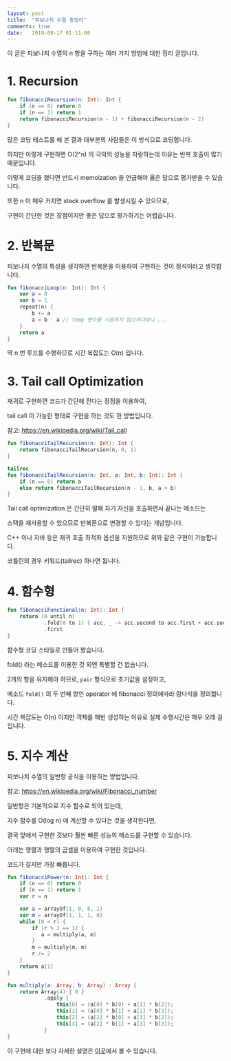 ```yaml
---
layout: post
title:  "피보나치 수열 총정리"
comments: true
date:   2019-09-17 01:11:00
---
```



이 글은 피보나치 수열의 n 항을 구하는 여러 가지 방법에 대한 정리 글입니다.


# 1. Recursion

```kotlin
fun fibonacciRecursion(n: Int): Int {
    if (n == 0) return 0
    if (n == 1) return 1
    return fibonacciRecursion(n - 1) + fibonacciRecursion(n - 2)
}
```

많은 코딩 테스트를 해 본 결과 대부분의 사람들은 이 방식으로 코딩합니다.

하지만 이렇게 구현하면 O(2^n) 의 극악의 성능을 자랑하는데 이유는 반복 호출이 많기 때문입니다.

이렇게 코딩을 했다면 반드시 memoization 을 언급해야 옳은 답으로 평가받을 수 있습니다.

또한 n 이 매우 커지면 stack overflow 를 발생시킬 수 있으므로,

구현이 간단한 것은 장점이지만 좋은 답으로 평가하기는 어렵습니다.


# 2. 반복문

피보나치 수열의 특성을 생각하면 반복문을 이용하여 구현하는 것이 정석이라고 생각합니다.
```kotlin
fun fibonacciLoop(n: Int): Int {
    var a = 0
    var b = 1
    repeat(n) {
        b += a
        a = b - a // temp 변수를 사용하지 않으려다보니 ...
    }
    return a
}
```

딱 n 번 루프를 수행하므로 시간 복잡도는 O(n) 입니다.


# 3. Tail call Optimization
재귀로 구현하면 코드가 간단해 진다는 장점을 이용하여,

tail call 이 가능한 형태로 구현을 하는 것도 한 방법입니다.

참고: https://en.wikipedia.org/wiki/Tail_call
```kotlin
fun fibonacciTailRecursion(n: Int): Int {
    return fibonacciTailRecursion(n, 0, 1)
}

tailrec
fun fibonacciTailRecursion(n: Int, a: Int, b: Int): Int {
    if (n == 0) return a
    else return fibonacciTailRecursion(n - 1, b, a + b)
}
```

Tail call optimization 은 간단히 말해 자기 자신을 호출하면서 끝나는 메소드는

스택을 재사용할 수 있으므로 반복문으로 변경할 수 있다는 개념입니다.

C++ 이나 자바 등은 재귀 호출 최적화 옵션을 지원하므로 위와 같은 구현이 가능합니다.

코틀린의 경우 키워드(tailrec) 하나면 됩니다.


# 4. 함수형

```kotlin
fun fibonacciFunctional(n: Int): Int {
    return (0 until n)
            .fold(0 to 1) { acc, _ -> acc.second to acc.first + acc.second }
            .first
}
```
함수형 코딩 스타일로 만들어 봤습니다.

fold() 라는 메소드를 이용한 것 외엔 특별할 건 없습니다.

2개의 항을 유지해야 하므로, `pair` 형식으로 초기값을 설정하고,

메소드 `fold()` 의 두 번째 항인 operator 에 fibonacci 정의에따라 람다식을 정의합니다.

시간 복잡도는 O(n) 이지만 객체를 매번 생성하는 이유로 실제 수행시간은 매우 오래 걸립니다.


# 5. 지수 계산

피보나치 수열의 일반항 공식을 이용하는 방법입니다.

참고: https://en.wikipedia.org/wiki/Fibonacci_number

일반항은 기본적으로 지수 함수로 되어 있는데,

지수 함수를 O(log n) 에 계산할 수 있다는 것을 생각한다면,

결국 앞에서 구현한 것보다 훨씬 빠른 성능의 메소드를 구현할 수 있습니다.

아래는 행렬과 행렬의 곱셈을 이용하여 구현한 것입니다.

코드가 길지만 가장 빠릅니다.
```kotlin
fun fibonacciPower(n: Int): Int {
    if (n == 0) return 0
    if (n == 1) return 1
    var r = n

    var a = arrayOf(1, 0, 0, 1)
    var m = arrayOf(1, 1, 1, 0)
    while (0 < r) {
        if (r % 2 == 1) {
           a = multiply(a, m)
        }
        m = multiply(m, m)
        r /= 2
    }
    return a[1]
}

fun multiply(a: Array, b: Array) : Array {
    return Array(4) { 0 }
            .apply {
                this[0] = (a[0] * b[0] + a[1] * b[2]);
                this[1] = (a[0] * b[1] + a[1] * b[3]);
                this[2] = (a[2] * b[0] + a[3] * b[2]);
                this[3] = (a[2] * b[1] + a[3] * b[3]);
            }
}
```

이 구현에 대한 보다 자세한 설명은 [이곳](http://seirion.github.io/fibonacci-number/)에서 볼 수 있습니다.
